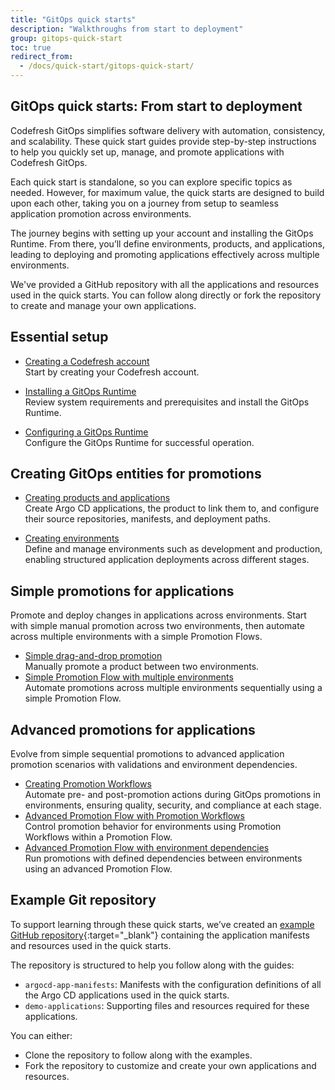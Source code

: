```yaml
---
title: "GitOps quick starts"
description: "Walkthroughs from start to deployment"
group: gitops-quick-start
toc: true
redirect_from:
  - /docs/quick-start/gitops-quick-start/
---
```


## GitOps quick starts: From start to deployment 
Codefresh GitOps simplifies software delivery with automation, consistency, and scalability. These quick start guides provide step-by-step instructions to help you quickly set up, manage, and promote applications with Codefresh GitOps.

Each quick start is standalone, so you can explore specific topics as needed. However, for maximum value, the quick starts are designed to build upon each other, taking you on a journey from setup to seamless application promotion across environments.

The journey begins with setting up your account and installing the GitOps Runtime. From there, you’ll define environments, products, and applications, leading to deploying and promoting applications effectively across multiple environments.

We've provided a GitHub repository with all the applications and resources used in the quick starts. You can follow along directly or fork the repository to create and manage your own applications.



## Essential setup

* [Creating a Codefresh account]({{site.baseurl}}/docs/gitops-quick-start/create-codefresh-account/)  
  Start by creating your Codefresh account.

* [Installing a GitOps Runtime]({{site.baseurl}}/docs/gitops-quick-start/quick-start-install-runtime/)  
  Review system requirements and prerequisites and install the GitOps Runtime.

* [Configuring a GitOps Runtime]({{site.baseurl}}/docs/gitops-quick-start/quick-start-configure-runtime/)    
  Configure the GitOps Runtime for successful operation.


## Creating GitOps entities for promotions
* [Creating products and applications]({{site.baseurl}}/docs/gitops-quick-start/create-app-ui/)   
  Create Argo CD applications, the product to link them to, and configure their source repositories, manifests, and deployment paths.

* [Creating environments]({{site.baseurl}}/docs/gitops-quick-start/quick-start-gitops-environments/)  
  Define and manage environments such as development and production, enabling structured application deployments across different stages.




## Simple promotions for applications

Promote and deploy changes in applications across environments.
Start with simple manual promotion across two environments, then automate across multiple environments with a simple Promotion Flows.

* [Simple drag-and-drop promotion]({{site.baseurl}}/docs/gitops-quick-start/drag-and-drop/)  
  Manually promote a product between two environments.
* [Simple Promotion Flow with multiple environments]({{site.baseurl}}/docs/gitops-quick-start/multi-env-sequential-flow/)  
  Automate promotions across multiple environments sequentially using a simple Promotion Flow.

## Advanced promotions for applications
Evolve from simple sequential promotions to advanced application promotion scenarios with validations and environment dependencies.

* [Creating Promotion Workflows]({{site.baseurl}}/docs/gitops-quick-start/quick-start-promotion-workflow/)   
  Automate pre- and post-promotion actions during GitOps promotions in environments, ensuring quality, security, and compliance at each stage.
* [Advanced Promotion Flow with Promotion Workflows]({{site.baseurl}}/docs/gitops-quick-start/policy-multi-env-promotion/)  
  Control promotion behavior for environments using Promotion Workflows within a Promotion Flow.
* [Advanced Promotion Flow with environment dependencies]({{site.baseurl}}/docs/gitops-quick-start/dependency-multi-env-promotion/)  
  Run promotions with defined dependencies between environments using an advanced Promotion Flow.


  

## Example Git repository

To support learning through these quick starts, we’ve created an [example GitHub repository](https://github.com/codefresh-sandbox/codefresh-quickstart-demo){:target="\_blank"} containing the application manifests and resources used in the quick starts.

The repository is structured to help you follow along with the guides:
* `argocd-app-manifests`: Manifests with the configuration definitions of all the Argo CD applications used in the quick starts.
* `demo-applications`: Supporting files and resources required for these applications.

You can either:
* Clone the repository to follow along with the examples.
* Fork the repository to customize and create your own applications and resources.



